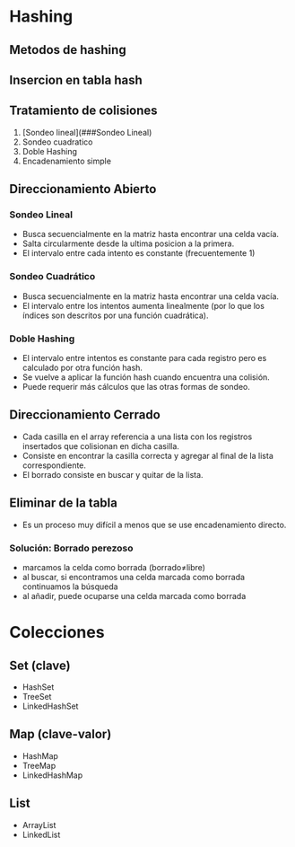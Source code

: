 # Hashing

## Metodos de hashing

## Insercion en tabla hash

## Tratamiento de colisiones

1. [Sondeo lineal](###Sondeo Lineal)
2. Sondeo cuadratico
3. Doble Hashing
4. Encadenamiento simple

## Direccionamiento Abierto

### Sondeo Lineal
- Busca secuencialmente en la matriz hasta encontrar una celda vacía. 
- Salta circularmente desde la ultima posicion a la primera.
- El intervalo entre cada intento es constante (frecuentemente 1)

### Sondeo Cuadrático
- Busca secuencialmente en la matriz hasta encontrar una celda vacía.
- El intervalo entre los intentos aumenta linealmente (por lo que los índices son descritos por una función cuadrática).

### Doble Hashing
-  El intervalo entre intentos es constante para cada registro pero es calculado por otra función hash.
-  Se vuelve a aplicar la función hash cuando encuentra una colisión.
-  Puede requerir más cálculos que las otras formas de sondeo.

## Direccionamiento Cerrado
- Cada casilla en el array referencia a una lista con los registros insertados que colisionan en dicha casilla.
- Consiste en encontrar la casilla correcta y agregar al final de la lista correspondiente.
- El borrado consiste en buscar y quitar de la lista.

## Eliminar de la tabla
- Es un proceso muy difícil a menos que se use encadenamiento directo.

### Solución: Borrado perezoso
- marcamos la celda como borrada (borrado≠libre)
- al buscar, si encontramos una celda marcada como borrada continuamos la búsqueda
- al añadir, puede ocuparse una celda marcada como borrada

# Colecciones

## Set (clave)
- HashSet
- TreeSet
- LinkedHashSet

## Map (clave-valor)
- HashMap
- TreeMap
- LinkedHashMap

## List
- ArrayList
- LinkedList
